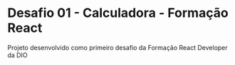 # Desafio 01 - Calculadora - Formação React

Projeto desenvolvido como primeiro desafio da Formação React Developer da DIO